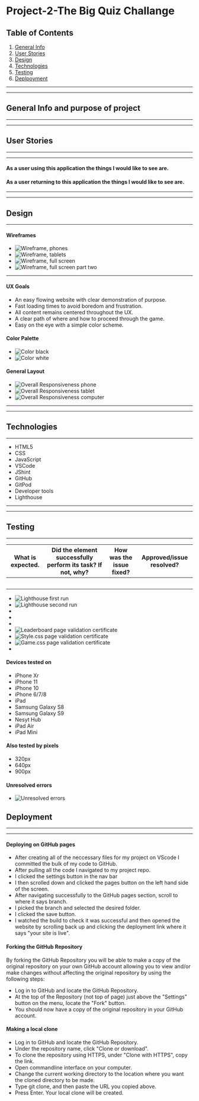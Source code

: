 # Project-2-The Big Quiz Challange
## Table of Contents

1. [General Info](#GeneralInfo)
2. [User Stories](#UserStories)
3. [Design](#Design)
4. [Technologies](#Technologies)
5. [Testing](#Testing)
6. [Deplpoyment](Deployment)
---
---

## General Info and purpose of project
***


---
## User Stories
---
---
#### **As a user using this application the things I would like to see are.**
 
#### **As a user returning to this application the things I would like to see are.**


---
---

## Design
***

#### Wireframes

* ![Wireframe, phones]()
* ![Wireframe, tablets]()
* ![Wireframe, full screen]()
* ![Wireframe, full screen part two]()
---
#### UX Goals
* An easy flowing website with clear demonstration of purpose.
* Fast loading times to avoid boredom and frustration.
* All content remains centered throughout the UX.
* A clear path of where and how to proceed through the game.
* Easy on the eye with a simple color scheme.

#### Color Palette

* ![Color black](https://github.com/SteCodez/the-big-quiz-challenge/blob/master/quiz_challenge_images_/black_color_palette.png)
* ![Color white]()

#### General Layout

* ![Overall Responsiveness phone](https://github.com/SteCodez/the-big-quiz-challenge/blob/master/quiz_challenge_images_/responsive_design_test.png) 
* ![Overall Responsiveness tablet](https://github.com/SteCodez/the-big-quiz-challenge/blob/master/quiz_challenge_images_/general_responsiveness_quiz.png)
* ![Overall Responsiveness computer](https://github.com/SteCodez/the-big-quiz-challenge/blob/master/quiz_challenge_images_/general_responsiveness_end.png)

---
---
## Technologies
***

* HTML5 
* CSS
* JavaScript
* VSCode
* JShint
* GitHub
* GitPod
* Developer tools
* Lighthouse

---
---
## Testing
***

 | What is expected. | Did the element successfully perform its task? If not, why? | How was the issue fixed? | Approved/issue resolved? |
   |-------------| ------------ | ------------- |------------- |
|||||
|||||
|||||
|||||
|||||

* ![Lighthouse first run]()
* ![Lighthouse second run]()
* ![]()
* ![]()
* ![]()
* ![Leaderboard page validation certificate]()
* ![Style.css page validation certificate]()
* ![Game.css page validation certificate]()
* ![]()

#### Devices tested on
* iPhone Xr
* iPhone 11
* iPhone 10
* iPhone 6/7/8
* iPad
* Samsung Galaxy S8
* Samsung Galaxy S9
* Nesyt Hub
* iPad Air
* iPad Mini

#### Also tested by pixels
* 320px
* 640px
* 900px

#### Unresolved errors


* ![Unresolved errors]()

## Deployment
***
---

#### Deploying on GitHub pages
* After creating all of the neccessary files for my project on VScode I committed the bulk of my code to GitHub.
* After pulling all the code I navigated to my project repo.
* I clicked the settings button in the nav bar
* I then scrolled down and clicked the pages button on the left hand side of the screen.
* After navigating successfully to the GitHub pages section, scroll to where it says branch. 
* I picked the branch and selected the desired folder.
* I clicked the save button.
* I watched the build to check it was successful and then opened the website by scrolling back up and clicking the deployment link where it says "your site is live".

#### Forking the GitHub Repository
By forking the GitHub Repository you will be able to make a copy of the original repository on your own GitHub account allowing you to view and/or make changes without affecting the original repository by using the following steps:

* Log in to GitHub and locate the GitHub Repository.
* At the top of the Repository (not top of page) just above the "Settings" button on the menu, locate the "Fork" button.
* You should now have a copy of the original repository in your GitHub account.

#### Making a local clone
* Log in to GitHub and locate the GitHub Repository.
* Under the repository name, click "Clone or download".
* To clone the repository using HTTPS, under "Clone with HTTPS", copy the link.
* Open commandline interface on your computer.
* Change the current working directory to the location where you want the cloned directory to be made.
* Type git clone, and then paste the URL you copied above.
* Press Enter. Your local clone will be created.
